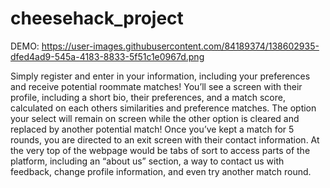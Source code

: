 # cheesehack_project

DEMO: https://user-images.githubusercontent.com/84189374/138602935-dfed4ad9-545a-4183-8833-5f51c1e0967d.png

Simply register and enter in your information, including your preferences and receive potential roommate matches! You’ll see a screen with their profile, including a short bio, their preferences, and a match score, calculated on each others similarities and preference matches.
The option your select will remain on screen while the other option is cleared and replaced by another potential match! Once you’ve kept a match for 5 rounds, you are directed to an exit screen with their contact information.
At the very top of the webpage would be tabs of sort to access parts of the platform, including an “about us” section, a way to contact us with feedback, change profile information, and even try another match round.
